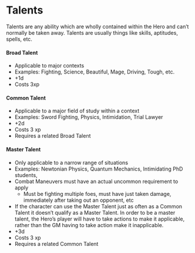 # Talents

Talents are any ability which are wholly contained
within the Hero and can’t normally be taken away.
Talents are usually things like skills, aptitudes, spells,
etc.

#### Broad Talent

* Applicable to major contexts
* Examples: Fighting, Science, Beautiful, Mage,
Driving, Tough, etc.
* +1d
* Costs 3xp

#### Common Talent

* Applicable to a major field of study within a
context
* Examples: Sword Fighting, Physics, Intimidation,
Trial Lawyer
* +2d
* Costs 3 xp
* Requires a related Broad Talent

#### Master Talent

* Only applicable to a narrow range of situations
* Examples: Newtonian Physics, Quantum
Mechanics, Intimidating PhD students,
* Combat Maneuvers must have an actual
uncommon requirement to apply
    * Must be fighting multiple foes, must have
    just taken damage, immediately after taking
    out an opponent, etc
* If the character can use the Master Talent just as
often as a Common Talent it doesn’t qualify as a
Master Talent. In order to be a master talent,
the Hero’s player will have to take actions to
make it applicable, rather than the GM having to
take action make it inapplicable.
* +3d
* Costs 3 xp
* Requires a related Common Talent